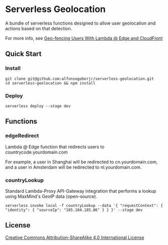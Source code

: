 # Serverless Geolocation

A bundle of serverless functions designed to allow user geolocation and actions based on that detection.

For more info, see [Geo-fencing Users With Lambda @ Edge and CloudFront](https://medium.com/@alfonso.gober.jr/geo-fencing-users-with-lambda-edge-and-cloudfront-2eb32b531f51)

## Quick Start

### Install

```
git clone git@github.com:alfonsogoberjr/serverless-geolocation.git
cd serverless-geolocation && npm install
```

### Deploy

```
serverless deploy --stage dev
```

## Functions

### edgeRedirect

Lambda @ Edge function that redirects users to countrycode.yourdomain.com

For example, a user in Shanghai will be redirected to cn.yourdomain.com, and a user in Amsterdam will be redirected to nl.yourdomain.com.

### countryLookup

Standard Lambda-Proxy API-Gateway integration that performs a lookup using MaxMind's GeoIP data (open-source). 

```
serverless invoke local -f countryLookup --data '{ "requestContext": { "identity": { "sourceIp": "185.104.185.86" } } }' --stage dev
```

## License

[Creative Commons Attribution-ShareAlike 4.0 International License](LICENSE.txt)
